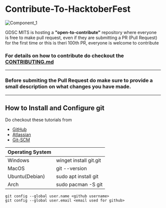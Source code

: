 # Contribute-To-HacktoberFest
![Component_1](https://user-images.githubusercontent.com/55801439/194706267-6492d3e2-4a9d-457c-b8ba-c88f82f500d3.png)

GDSC MITS is hosting a **"open-to-contribute"** repository where everyone is free to make pull request, even if they are submitting a PR (Pull Request) for the first time or this is theri 100th PR, everyone is welcome to contribute

### For details on how to contribute do checkout the [CONTRIBUTING.md](https://github.com/GDSC-MITS/Contribute-To-HacktoberFest/blob/main/CONTRIBUTING.md)

---
### Before submiting the Pull Request do make sure to provide a small description on what changes you have made.
---

## How to Install and Configure git

Do checkout these tutorials from 
- [GitHub](https://github.com/git-guides/install-git)
- [Atlassian](https://www.atlassian.com/git)
- [Git-SCM](https://git-scm.com/book/en/v2/Getting-Started-Installing-Git)

| Operating System| |
|--|--|
|Windows|winget install git.git|
|MacOS|git --version|
|Ubuntu(Debian)|sudo apt install git|
|Arch|sudo pacman -S git|

```
git config --global user.name <github username>
git config --global user.email <email used for github>
```

